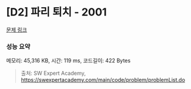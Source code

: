 # [D2] 파리 퇴치 - 2001 

[문제 링크](https://swexpertacademy.com/main/code/problem/problemDetail.do?contestProbId=AV5PzOCKAigDFAUq) 

### 성능 요약

메모리: 45,316 KB, 시간: 119 ms, 코드길이: 422 Bytes



> 출처: SW Expert Academy, https://swexpertacademy.com/main/code/problem/problemList.do